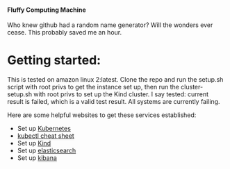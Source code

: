 #### Fluffy Computing Machine

Who knew github had a random name generator? Will the wonders ever cease. This probably saved me an hour.

# Getting started:

This is tested on amazon linux 2:latest. Clone the repo and run the setup.sh script with root privs to get the instance set up, then run the cluster-setup.sh with root privs to set up the Kind cluster. I say tested: current result is failed, which is a valid test result. All systems are currently failing.

Here are some helpful websites to get these services established:
- Set up [Kubernetes](https://kubernetes.io/docs/tasks/tools/install-kubectl/)
- [kubectl cheat sheet](https://kubernetes.io/docs/reference/kubectl/cheatsheet/)
- Set up [Kind](https://kind.sigs.k8s.io/docs/user/quick-start/)
- Set up [elasticsearch](https://www.elastic.co/guide/en/elasticsearch/reference/current/settings.html)
- Set up [kibana](https://www.elastic.co/guide/en/kibana/current/index.html)
